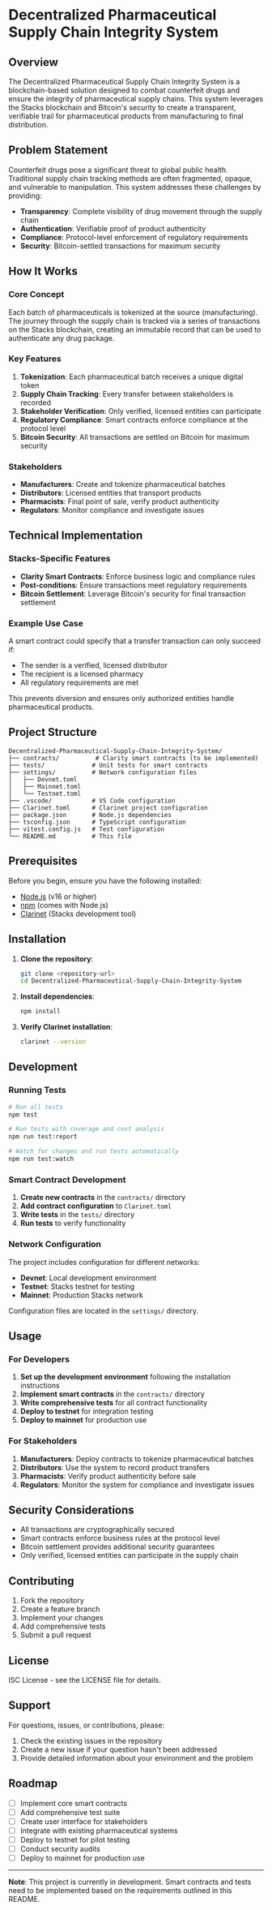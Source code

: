 # Decentralized Pharmaceutical Supply Chain Integrity System

## Overview

The Decentralized Pharmaceutical Supply Chain Integrity System is a blockchain-based solution designed to combat counterfeit drugs and ensure the integrity of pharmaceutical supply chains. This system leverages the Stacks blockchain and Bitcoin's security to create a transparent, verifiable trail for pharmaceutical products from manufacturing to final distribution.

## Problem Statement

Counterfeit drugs pose a significant threat to global public health. Traditional supply chain tracking methods are often fragmented, opaque, and vulnerable to manipulation. This system addresses these challenges by providing:

- **Transparency**: Complete visibility of drug movement through the supply chain
- **Authentication**: Verifiable proof of product authenticity
- **Compliance**: Protocol-level enforcement of regulatory requirements
- **Security**: Bitcoin-settled transactions for maximum security

## How It Works

### Core Concept

Each batch of pharmaceuticals is tokenized at the source (manufacturing). The journey through the supply chain is tracked via a series of transactions on the Stacks blockchain, creating an immutable record that can be used to authenticate any drug package.

### Key Features

1. **Tokenization**: Each pharmaceutical batch receives a unique digital token
2. **Supply Chain Tracking**: Every transfer between stakeholders is recorded
3. **Stakeholder Verification**: Only verified, licensed entities can participate
4. **Regulatory Compliance**: Smart contracts enforce compliance at the protocol level
5. **Bitcoin Security**: All transactions are settled on Bitcoin for maximum security

### Stakeholders

- **Manufacturers**: Create and tokenize pharmaceutical batches
- **Distributors**: Licensed entities that transport products
- **Pharmacists**: Final point of sale, verify product authenticity
- **Regulators**: Monitor compliance and investigate issues

## Technical Implementation

### Stacks-Specific Features

- **Clarity Smart Contracts**: Enforce business logic and compliance rules
- **Post-conditions**: Ensure transactions meet regulatory requirements
- **Bitcoin Settlement**: Leverage Bitcoin's security for final transaction settlement

### Example Use Case

A smart contract could specify that a transfer transaction can only succeed if:
- The sender is a verified, licensed distributor
- The recipient is a licensed pharmacy
- All regulatory requirements are met

This prevents diversion and ensures only authorized entities handle pharmaceutical products.

## Project Structure

```
Decentralized-Pharmaceutical-Supply-Chain-Integrity-System/
├── contracts/          # Clarity smart contracts (to be implemented)
├── tests/             # Unit tests for smart contracts
├── settings/          # Network configuration files
│   ├── Devnet.toml
│   ├── Mainnet.toml
│   └── Testnet.toml
├── .vscode/           # VS Code configuration
├── Clarinet.toml      # Clarinet project configuration
├── package.json       # Node.js dependencies
├── tsconfig.json      # TypeScript configuration
├── vitest.config.js   # Test configuration
└── README.md          # This file
```

## Prerequisites

Before you begin, ensure you have the following installed:

- [Node.js](https://nodejs.org/) (v16 or higher)
- [npm](https://www.npmjs.com/) (comes with Node.js)
- [Clarinet](https://github.com/hirosystems/clarinet) (Stacks development tool)

## Installation

1. **Clone the repository**:
   ```bash
   git clone <repository-url>
   cd Decentralized-Pharmaceutical-Supply-Chain-Integrity-System
   ```

2. **Install dependencies**:
   ```bash
   npm install
   ```

3. **Verify Clarinet installation**:
   ```bash
   clarinet --version
   ```

## Development

### Running Tests

```bash
# Run all tests
npm test

# Run tests with coverage and cost analysis
npm run test:report

# Watch for changes and run tests automatically
npm run test:watch
```

### Smart Contract Development

1. **Create new contracts** in the `contracts/` directory
2. **Add contract configuration** to `Clarinet.toml`
3. **Write tests** in the `tests/` directory
4. **Run tests** to verify functionality

### Network Configuration

The project includes configuration for different networks:

- **Devnet**: Local development environment
- **Testnet**: Stacks testnet for testing
- **Mainnet**: Production Stacks network

Configuration files are located in the `settings/` directory.

## Usage

### For Developers

1. **Set up the development environment** following the installation instructions
2. **Implement smart contracts** in the `contracts/` directory
3. **Write comprehensive tests** for all contract functionality
4. **Deploy to testnet** for integration testing
5. **Deploy to mainnet** for production use

### For Stakeholders

1. **Manufacturers**: Deploy contracts to tokenize pharmaceutical batches
2. **Distributors**: Use the system to record product transfers
3. **Pharmacists**: Verify product authenticity before sale
4. **Regulators**: Monitor the system for compliance and investigate issues

## Security Considerations

- All transactions are cryptographically secured
- Smart contracts enforce business rules at the protocol level
- Bitcoin settlement provides additional security guarantees
- Only verified, licensed entities can participate in the supply chain

## Contributing

1. Fork the repository
2. Create a feature branch
3. Implement your changes
4. Add comprehensive tests
5. Submit a pull request

## License

ISC License - see the LICENSE file for details.

## Support

For questions, issues, or contributions, please:

1. Check the existing issues in the repository
2. Create a new issue if your question hasn't been addressed
3. Provide detailed information about your environment and the problem

## Roadmap

- [ ] Implement core smart contracts
- [ ] Add comprehensive test suite
- [ ] Create user interface for stakeholders
- [ ] Integrate with existing pharmaceutical systems
- [ ] Deploy to testnet for pilot testing
- [ ] Conduct security audits
- [ ] Deploy to mainnet for production use

---

**Note**: This project is currently in development. Smart contracts and tests need to be implemented based on the requirements outlined in this README.